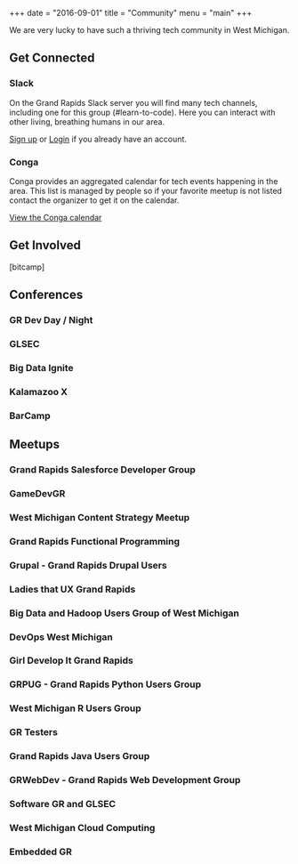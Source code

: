 +++
date = "2016-09-01"
title = "Community"
menu = "main"
+++

We are very lucky to have such a thriving tech community in West Michigan. 

## Get Connected

### Slack

On the Grand Rapids Slack server you will find many tech channels, including one for this group (#learn-to-code). Here you can interact with other living, breathing humans in our area. 

[Sign up](http://slackin-grandrapids.herokuapp.com/) or [Login](https://grandrapids.slack.com) if you already have an account.

### Conga

Conga provides an aggregated calendar for tech events happening in the area. This list is managed by people so if your favorite meetup is not listed contact the organizer to get it on the calendar.

[View the Conga calendar](http://conga-wm.org/calendar/)

## Get Involved

[bitcamp]

## Conferences

### GR Dev Day / Night

### GLSEC

### Big Data Ignite

### Kalamazoo X

### BarCamp

## Meetups

### Grand Rapids Salesforce Developer Group

### GameDevGR

### West Michigan Content Strategy Meetup

### Grand Rapids Functional Programming

### Grupal - Grand Rapids Drupal Users

### Ladies that UX Grand Rapids

### Big Data and Hadoop Users Group of West Michigan

### DevOps West Michigan

### Girl Develop It Grand Rapids

### GRPUG - Grand Rapids Python Users Group

### West Michigan R Users Group

### GR Testers

### Grand Rapids Java Users Group

### GRWebDev - Grand Rapids Web Development Group

### Software GR and GLSEC

### West Michigan Cloud Computing

### Embedded GR